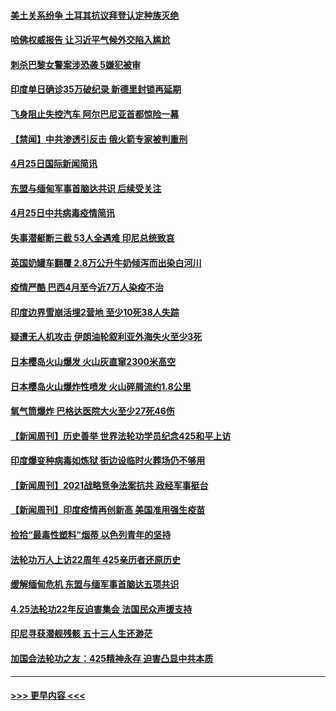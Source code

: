 #### [美土关系纷争 土耳其抗议拜登认定种族灭绝](../pages/prog202/a103104265.md?t=04260852) 
#### [哈佛权威报告 让习近平气候外交陷入尴尬](../pages/prog202/a103104248.md?t=04260852) 
#### [刺杀巴黎女警案涉恐袭 5嫌犯被审](../pages/prog202/a103104236.md?t=04260852) 
#### [印度单日确诊35万破纪录 新德里封锁再延期](../pages/prog202/a103104180.md?t=04260852) 
#### [飞身阻止失控汽车 阿尔巴尼亚首都惊险一幕](../pages/prog202/a103104210.md?t=04260852) 
#### [【禁闻】中共渗透引反击 俄火箭专家被判重刑](../pages/prog202/a103104123.md?t=04260852) 
#### [4月25日国际新闻简讯](../pages/prog202/a103104111.md?t=04260852) 
#### [东盟与缅甸军事首脑达共识 后续受关注](../pages/prog202/a103104094.md?t=04260852) 
#### [4月25日中共病毒疫情简讯](../pages/prog202/a103104095.md?t=04260852) 
#### [失事潜艇断三截 53人全遇难 印尼总统致哀](../pages/prog202/a103104074.md?t=04260852) 
#### [英国奶罐车翻覆 2.8万公升牛奶倾泻而出染白河川](../pages/prog202/a103104038.md?t=04260852) 
#### [疫情严酷 巴西4月至今近7万人染疫不治](../pages/prog202/a103104001.md?t=04260852) 
#### [印度边界雪崩活埋2营地 至少10死38人失踪](../pages/prog202/a103103939.md?t=04260852) 
#### [疑遭无人机攻击 伊朗油轮叙利亚外海失火至少3死](../pages/prog202/a103103926.md?t=04260852) 
#### [日本樱岛火山爆发 火山灰直窜2300米高空](../pages/prog202/a103103910.md?t=04260852) 
#### [日本樱岛火山爆炸性喷发 火山碎屑流约1.8公里](../pages/prog202/a103103912.md?t=04260852) 
#### [氧气筒爆炸 巴格达医院大火至少27死46伤](../pages/prog202/a103103882.md?t=04260852) 
#### [【新闻周刊】历史善举 世界法轮功学员纪念425和平上访](../pages/prog202/a103103799.md?t=04260852) 
#### [印度爆变种病毒如炼狱 街边设临时火葬场仍不够用](../pages/prog202/a103103776.md?t=04260852) 
#### [【新闻周刊】2021战略竞争法案抗共 政经军事挺台](../pages/prog202/a103103755.md?t=04260852) 
#### [【新闻周刊】印度疫情再创新高 美国准用强生疫苗](../pages/prog202/a103103740.md?t=04260852) 
#### [捡拾“最毒性塑料”烟蒂 以色列青年的坚持](../pages/prog202/a103103744.md?t=04260852) 
#### [法轮功万人上访22周年 425亲历者还原历史](../pages/prog202/a103103695.md?t=04260852) 
#### [缓解缅甸危机 东盟与缅军事首脑达五项共识](../pages/prog202/a103103749.md?t=04260852) 
#### [4.25法轮功22年反迫害集会 法国民众声援支持](../pages/prog202/a103103752.md?t=04260852) 
#### [印尼寻获潜舰残骸 五十三人生还渺茫](../pages/prog202/a103103600.md?t=04260852) 
#### [加国会法轮功之友：425精神永存 迫害凸显中共本质](../pages/prog202/a103103714.md?t=04260852) 

----
#### [ >>> 更早内容 <<< ](../indexes/prog202-earlier.md)

